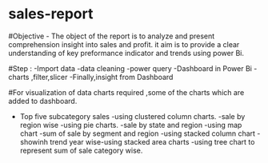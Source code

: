 # sales-report
#Objective -
The object of the report is to analyze and present comprehension insight into sales and profit. it aim is to provide a clear understanding of key preformance indicator and trends using power Bi. 

#Step :
-Import data
-data cleaning
-power query
-Dashboard in Power Bi
-charts ,filter,slicer
-Finally,insight from Dashboard

#For visualization of data charts required ,some of the charts which are added to dashboard.
- Top five subcategory sales -using clustered column charts.
-sale by region wise -using pie charts.
-sale by state and region -using map chart
-sum of sale by segment and region -using stacked column chart
-showinh trend year wise-using stacked area charts
-using tree chart to represent sum of sale category wise.
